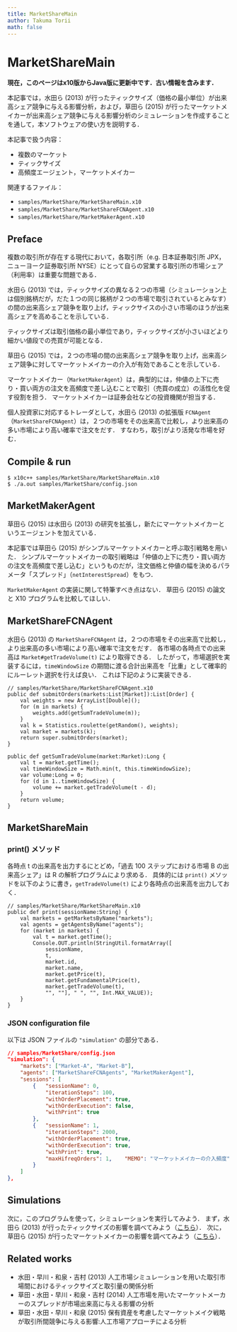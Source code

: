 ```yaml
---
title: MarketShareMain
author: Takuma Torii
math: false
---
```


# MarketShareMain

**現在，このページはx10版からJava版に更新中です．古い情報を含みます．**

本記事では，水田ら (2013) が行ったティックサイズ（価格の最小単位）が出来高シェア競争に与える影響分析，および，草田ら (2015) が行ったマーケットメイカーが出来高シェア競争に与える影響分析のシミュレーションを作成することを通して，本ソフトウェアの使い方を説明する．

本記事で扱う内容：

  * 複数のマーケット
  * ティックサイズ
  * 高頻度エージェント，マーケットメイカー

関連するファイル：

  * `samples/MarketShare/MarketShareMain.x10`
  * `samples/MarketShare/MarketShareFCNAgent.x10`
  * `samples/MarketShare/MarketMakerAgent.x10`


## Preface

複数の取引所が存在する現代において，各取引所（e.g. 日本証券取引所 JPX，ニューヨーク証券取引所 NYSE）にとって自らの営業する取引所の市場シェア（利用率）は重要な問題である．

水田ら (2013) では，ティックサイズの異なる２つの市場（シミュレーション上は個別銘柄だが，だた１つの同じ銘柄が２つの市場で取引されているとみなす）の間の出来高シェア競争を取り上げ，ティックサイスの小さい市場のほうが出来高シェアを高めることを示している．

ティックサイズは取引価格の最小単位であり，ティックサイズが小さいほどより細かい値段での売買が可能となる．

草田ら (2015) では，２つの市場の間の出来高シェア競争を取り上げ，出来高シェア競争に対してマーケットメイカーの介入が有効であることを示している．

マーケットメイカー（`MarketMakerAgent`）は，典型的には，仲値の上下に売り・買い両方の注文を高頻度で差し込むことで取引（売買の成立）の活性化を促す役割を担う．
マーケットメイカーは証券会社などの投資機関が担当する．

個人投資家に対応するトレーダとして，水田ら (2013) の拡張版 `FCNAgent`（`MarketShareFCNAgent`）は，２つの市場をその出来高で比較し，より出来高の多い市場により高い確率で注文をだす．
すなわち，取引がより活発な市場を好む．


## Compile & run

```
$ x10c++ samples/MarketShare/MarketShareMain.x10
$ ./a.out samples/MarketShare/config.json
```


## MarketMakerAgent

草田ら (2015) は水田ら (2013) の研究を拡張し，新たにマーケットメイカーというエージェントを加えている．

本記事では草田ら (2015) がシンプルマーケットメイカーと呼ぶ取引戦略を用いた．
シンプルマーケットメイカーの取引戦略は「仲値の上下に売り・買い両方の注文を高頻度で差し込む」というものだが，注文価格と仲値の幅を決めるパラメータ「スプレッド」（`netInterestSpread`）をもつ．

`MarketMakerAgent` の実装に関して特筆すべき点はない．
草田ら (2015) の論文と X10 プログラムを比較してほしい．


## MarketShareFCNAgent

水田ら (2013) の `MarketShareFCNAgent` は，２つの市場をその出来高で比較し，より出来高の多い市場により高い確率で注文をだす．
各市場の各時点での出来高は `Market#getTradeVolume(t)` により取得できる．
したがって，市場選択を実装するには，`timeWindowSize` の期間に渡る合計出来高を「比重」として確率的にルーレット選択を行えば良い．
これは下記のように実装できる．

```x10
// samples/MarketShare/MarketShareFCNAgent.x10
public def submitOrders(markets:List[Market]):List[Order] {
	val weights = new ArrayList[Double]();
	for (m in markets) {
		weights.add(getSumTradeVolume(m));
	}
	val k = Statistics.roulette(getRandom(), weights);
	val market = markets(k);
	return super.submitOrders(market);
}

public def getSumTradeVolume(market:Market):Long {
	val t = market.getTime();
	val timeWindowSize = Math.min(t, this.timeWindowSize);
	var volume:Long = 0;
	for (d in 1..timeWindowSize) {
		volume += market.getTradeVolume(t - d);
	}
	return volume;
}
```


## MarketShareMain

### print() メソッド

各時点 t の出来高を出力するにとどめ，「過去 100 ステップにおける市場 B の出来高シェア」は R の解析プログラムにより求める．
具体的には `print()` メソッドを以下のように書き，`getTradeVolume(t)` により各時点の出来高を出力しておく．

```x10
// samples/MarketShare/MarketShareMain.x10
public def print(sessionName:String) {
	val markets = getMarketsByName("markets");
	val agents = getAgentsByName("agents");
	for (market in markets) {
		val t = market.getTime();
		Console.OUT.println(StringUtil.formatArray([
			sessionName,
			t, 
			market.id,
			market.name,
			market.getPrice(t),
			market.getFundamentalPrice(t),
			market.getTradeVolume(t),
			"", ""], " ", "", Int.MAX_VALUE));
	}
}
```


### JSON configuration file

以下は JSON ファイルの `"simulation"` の部分である．

```json
// samples/MarketShare/config.json
"simulation": {
	"markets": ["Market-A", "Market-B"],
	"agents": ["MarketShareFCNAgents", "MarketMakerAgent"],
	"sessions": [
		{	"sessionName": 0,
			"iterationSteps": 100,
			"withOrderPlacement": true,
			"withOrderExecution": false,
			"withPrint": true
		},
		{	"sessionName": 1,
			"iterationSteps": 2000,
			"withOrderPlacement": true,
			"withOrderExecution": true,
			"withPrint": true,
			"maxHifreqOrders": 1,    "MEMO": "マーケットメイカーの介入頻度"
		}
	]
},
```


## Simulations

次に，このプログラムを使って，シミュレーションを実行してみよう．
まず，水田ら (2013) が行ったティックサイズの影響を調べてみよう（[こちら](/tutorial/MarketShareMain_UseCases01)）．
次に，草田ら (2015) が行ったマーケットメイカーの影響を調べてみよう（[こちら](/tutorial/MarketShareMain_UseCases02)）．


## Related works

  * 水田・早川・和泉・吉村 (2013) 人工市場シミュレーションを用いた取引市場間におけるティックサイズと取引量の関係分析
  * 草田・水田・早川・和泉・吉村 (2014) 人工市場を用いたマーケットメーカーのスプレッドが市場出来高に与える影響の分析
  * 草田・水田・早川・和泉 (2015) 保有資産を考慮したマーケットメイク戦略が取引所間競争に与える影響:人工市場アプローチによる分析

